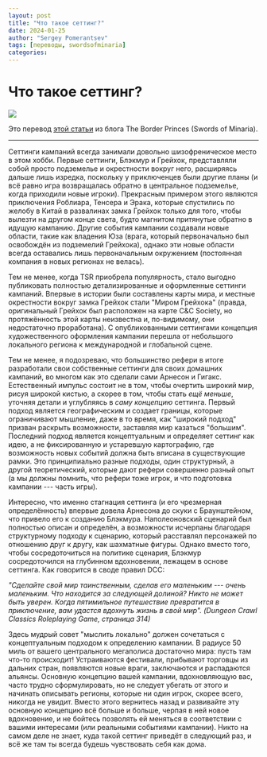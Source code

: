 ```yaml
---
layout: post
title: "Что такое сеттинг?"
date: 2024-01-25
author: "Sergey Pomerantsev"
tags: [переводы, swordsofminaria]
categories:
---
```


# Что такое сеттинг?

![](/images/_Blackmoor_from_swordsofminaria.jpg)

Это перевод [этой статьи](http://swordsofminaria.blogspot.com/2012/06/what-is-setting.html) из блога The Border Princes (Swords of Minaria).

---

Сеттинги кампаний всегда занимали довольно шизофреническое место в этом хобби. Первые сеттинги, Блэкмур и Грейхок, представляли собой просто подземелье и окрестности вокруг него, расширяясь дальше лишь изредка, поскольку у приключенцев были другие планы (и всё равно игра возвращалась обратно в центральное подземелье, когда приходили новые игроки). Прекрасным примером этого являются приключения Роблиара, Тенсера и Эрака, которые спустились по желобу в Китай в развалинах замка Грейхок только для того, чтобы вылезти на другом конце света, будто магнитом притянутые обратно в идущую кампанию. Другие события кампании создавали новые области, такие как владения Юза (врага, который первоначально был освобождён из подземелий Грейхока), однако эти новые области всегда оставались лишь первоначальным окружением (постоянная компания в новых регионах не велась).

Тем не менее, когда TSR приобрела популярность, стало выгодно публиковать полностью детализированные и оформленные сеттинги кампаний. Впервые в истории были составлены карты мира, и местные окрестности вокруг замка Грейхок стали "Миром Грейхока" (правда, оригинальный Грейхок был расположен на карте C&C Society, но протяжённость этой карты неизвестна и, по-видимому, они недостаточно проработана). С опубликованными сеттингами концепция художественного оформления кампании перешла от небольшого локального региона к международной и глобальной сцене.

Тем не менее, я подозреваю, что большинство рефери в итоге разработали свои собственные сеттинги для своих домашних кампаний, во многом как это сделали сами Арнесон и Гигакс. Естественный импульс состоит не в том, чтобы очертить широкий мир, рисуя широкой кистью, а скорее в том, чтобы стать *ещё меньше*, уточняя детали и углубляясь в *саму концепцию* сеттинга. Первый подход является географическим и создает границы, которые ограничивают мышление, даже в то время, как "широкий подход" призван раскрыть возможности, заставляя мир казаться "большим". Последний подход является концептуальным и определяет сеттинг как идею, а не фиксированную и устаревшую картографию, где возможность новых событий должна быть вписана в существующие рамки. Это принципиально разные подходы, один структурный, а другой теоретический, которые дают рефери совершенно разный опыт (а мы должны помнить, что рефери тоже игрок, и что подготовка кампании --- часть игры).

Интересно, что именно стагнация сеттинга (и его чрезмерная определённость) впервые довела Арнесона до скуки с Браунштейном, что привело его к созданию Блэкмура. Наполеоновский сценарий был полностью описан и определён, а возможности исчерпаны благодаря структурному подходу к сценарию, который расставлял персонажей по отношению друг к другу, как шахматные фигуры. Однако вместо того, чтобы сосредоточиться на политике сценария, Блэкмур сосредоточился на глубинном вдохновении, лежащем в основе сеттинга. Как говорится в своде правил DCC:

*"Сделайте свой мир таинственным, сделав его маленьким --- очень маленьким. Что находится за следующей долиной? Никто не может быть уверен. Когда пятимильное путешествие превратится в приключение, вам удастся вдохнуть жизнь в свой мир". (Dungeon Crawl Classics Roleplaying Game, страница 314)*

Здесь мудрый совет "мыслить локально" должен сочетаться с концептуальным подходом к определению кампании. В радиусе 50 миль от вашего центрального мегаполиса достаточно мира: пусть там что-то происходит! Устраиваются фестивали, прибывают торговцы из дальних стран, появляются новые враги, заключаются и распадаются альянсы. Основную концепцию вашей кампании, вдохновляющую вас, часто трудно сформулировать, но не следует убегать от этого и начинать описывать регионы, которые ни один игрок, скорее всего, никогда не увидит. Вместо этого вернитесь назад и развивайте эту основную концепцию всё больше и больше, черпая в ней новое вдохновение, и не бойтесь позволять ей меняться в соответствии с вашими интересами (или реальными событиями кампании). Никто на самом деле не знает, куда такой сеттинг приведёт в следующий раз, и всё же там ты всегда будешь чувствовать себя как дома.
